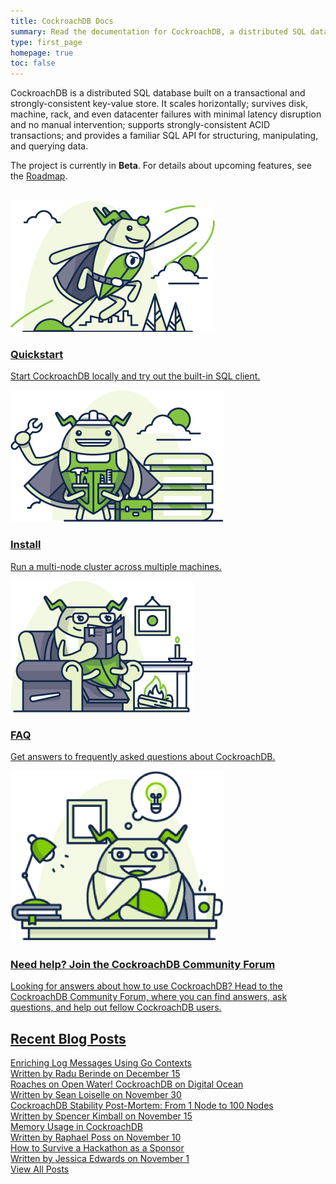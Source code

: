 ```yaml
---
title: CockroachDB Docs
summary: Read the documentation for CockroachDB, a distributed SQL database built on a transactional and strongly-consistent key-value store.
type: first_page
homepage: true
toc: false
---
```


CockroachDB is a distributed SQL database built on a transactional and strongly-consistent key-value store. It scales horizontally; survives disk, machine, rack, and even datacenter failures with minimal latency disruption and no manual intervention; supports strongly-consistent ACID transactions; and provides a familiar SQL API for structuring, manipulating, and querying data. 

The project is currently in **Beta**. For details about upcoming features, see the [Roadmap](https://github.com/cockroachdb/cockroach/wiki).

<br>
<div class="row">
    <div class="col-md-4">
        <div class="roach">
            <a href="start-a-local-cluster.html">
                <img src="images/SCENE_superhero_profile_craig.png" alt="Quickstart CockroachDB"/>
                <h3>Quickstart</h3>
                <p>Start CockroachDB locally and try out the built-in SQL client.</p>
            </a>
        </div>
    </div>
    <div class="col-md-4">
        <div class="roach">
            <a href="install-cockroachdb.html">
                <img src="images/builder_craig.png" alt="Install CockroachDB"/>
                <h3>Install</h3>
                <p>Run a multi-node cluster across multiple machines.</p>
            </a>
        </div>
    </div>
    <div class="col-md-4">
        <div class="roach">
            <a href="frequently-asked-questions.html">
                <img src="images/fireside_catrina.png" alt="Frequently asked questions about CockroachDB"/>
                <h3>FAQ</h3>
                <p>Get answers to frequently asked questions about CockroachDB.</p>
            </a>
        </div>
    </div>
</div>
<div class="row">
    <div class="col-xs-12">
        <a href="https://forum.cockroachlabs.com/">
        <div class="roach full-roach">
            <div class="row">
                <div class="col-md-4"><img src="images/catrina_desk.png" class="catrina" alt="Join the CockroachDB Community Forum"/></div>
                <div class="col-md-8">
                    <h3>Need help? Join the CockroachDB Community Forum</h3>
                    <p>Looking for answers about how to use CockroachDB? Head to the CockroachDB Community Forum, where you can find answers, ask questions, and help out fellow CockroachDB users.</p>
                </div>
            </div>
        </div>
        </a>
    </div>
</div>

## [Recent Blog Posts](https://www.cockroachlabs.com/blog/)

<div class="row">
    <div class="col-xs-12">
        <a href="https://www.cockroachlabs.com/blog/enriching-log-messages-using-go-contexts/">
        <div class="blog-post">
            <div class="blog-title">Enriching Log Messages Using Go Contexts</div>
            <div class="blog-meta">Written by <span class="meta-emphasis">Radu Berinde</span> on <span class="meta-emphasis">December 15</span></div>
        </div>
        </a>  
    </div>
</div>
<div class="row">
    <div class="col-xs-12">
        <a href="https://www.cockroachlabs.com/blog/roaches-on-open-water-cockroachdb-on-digitalocean/">
        <div class="blog-post">
            <div class="blog-title">Roaches on Open Water! CockroachDB on Digital Ocean</div>
            <div class="blog-meta">Written by <span class="meta-emphasis">Sean Loiselle</span> on <span class="meta-emphasis">November 30</span></div>
        </div>
        </a>  
    </div>
</div>
<div class="row">
    <div class="col-xs-12">
        <a href="https://www.cockroachlabs.com/blog/cockroachdb-stability-from-1-node-to-100-nodes/">
        <div class="blog-post">
            <div class="blog-title">CockroachDB Stability Post-Mortem: From 1 Node to 100 Nodes</div>
            <div class="blog-meta">Written by <span class="meta-emphasis">Spencer Kimball</span> on <span class="meta-emphasis">November 15</span></div>
        </div>
        </a>  
    </div>
</div>
<div class="row">
    <div class="col-xs-12">
        <a href="https://www.cockroachlabs.com/blog/memory-usage-cockroachdb/">
        <div class="blog-post">
            <div class="blog-title">Memory Usage in CockroachDB</div>
            <div class="blog-meta">Written by <span class="meta-emphasis">Raphael Poss</span> on <span class="meta-emphasis">November 10</span></div>
        </div>
        </a>  
    </div>
</div>
<div class="row">
    <div class="col-xs-12">
        <a href="https://www.cockroachlabs.com/blog/surviving-a-hackathon-as-a-sponsor/">
        <div class="blog-post last-entry">
            <div class="blog-title">How to Survive a Hackathon as a Sponsor</div>
            <div class="blog-meta">Written by <span class="meta-emphasis">Jessica Edwards</span> on <span class="meta-emphasis">November 1</span></div>
        </div>
        </a>  
    </div>
</div>
<div class="row">
    <div class="col-xs-12">
        <div class="view-blog"><a href="https://www.cockroachlabs.com/blog">View All Posts</a></div>
    </div>
</div>